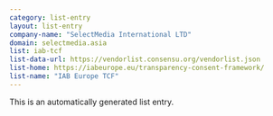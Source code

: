 ```yaml
---
category: list-entry
layout: list-entry
company-name: "SelectMedia International LTD"
domain: selectmedia.asia
list: iab-tcf
list-data-url: https://vendorlist.consensu.org/vendorlist.json
list-home: https://iabeurope.eu/transparency-consent-framework/
list-name: "IAB Europe TCF"
---
```


This is an automatically generated list entry.
